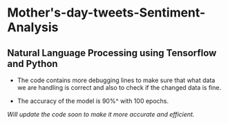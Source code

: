 # Mother's-day-tweets-Sentiment-Analysis
## Natural Language Processing using Tensorflow and Python
* The code contains more debugging lines to make sure that what data we are handling is correct and also to check if the changed data is fine.

* The accuracy of the model is 90%^ with 100 epochs.

_Will update the code soon to make it more accurate and efficient._
